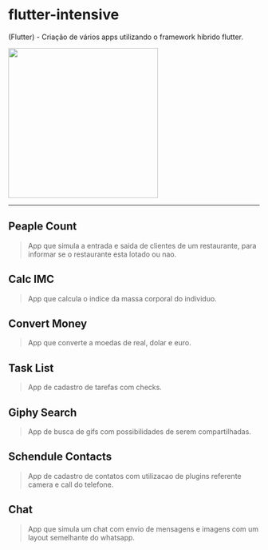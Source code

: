 # flutter-intensive
(Flutter) - Criação de vários apps utilizando o framework hibrido flutter.

<img style="display: inline-block;" src="https://miro.medium.com/max/3840/1*v61-QL8UkB1OGUdBpFCQqQ.png" width="300"/>

<hr/>

## Peaple Count
> App que simula a entrada e saida de clientes de um restaurante, para informar se o restaurante esta lotado ou nao.

## Calc IMC
> App que calcula o indice da massa corporal do individuo.

## Convert Money
> App que converte a moedas de real, dolar e euro.

## Task List
> App de cadastro de tarefas com checks.

## Giphy Search
> App de busca de gifs com possibilidades de serem compartilhadas.

## Schendule Contacts
> App de cadastro de contatos com utilizacao de plugins referente camera e call do telefone.

## Chat
> App que simula um chat com envio de mensagens e imagens com um layout semelhante do whatsapp.